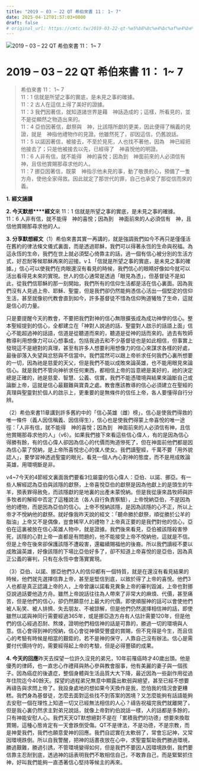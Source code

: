 ```yaml
---
title: "2019 – 03 – 22 QT 希伯來書 11： 1~ 7"
date: 2025-04-12T01:57:03+0800
draft: false
# original_url: https://cmtc.tw/2019-03-22-qt-%e5%b8%8c%e4%bc%af%e4%be%86%e6%9b%b8-11%ef%bc%9a-1-7
---
```


![2019 – 03 – 22 QT 希伯來書 11： 1~ 7](/images/qt.jpg   "2019 – 03 – 22 QT 希伯來書 11： 1~ 7")

# 2019 – 03 – 22 QT 希伯來書 11： 1~ 7

> 希伯來書 11： 1~ 7  
> 11：1 信就是所望之事的實底，是未見之事的確據。  
> 11：2 古人在這信上得了美好的證據。  
> 11：3 我們因著信，就知道諸世界是藉　神話造成的；這樣，所看見的，並不是從顯然之物造出來的。  
> 11：4 亞伯因著信，獻祭與　神，比該隱所獻的更美，因此便得了稱義的見證，就是　神指他禮物作的見證。他雖然死了，卻因這信，仍舊說話。  
> 11：5 以諾因著信，被接去，不至於見死，人也找不著他，因為　神已經把他接去了；只是他被接去以先，已經得了　神喜悅他的明證。  
> 11：6 人非有信，就不能得　神的喜悅；因為到　神面前來的人必須信有　神，且信他賞賜那尋求他的人。  
> 11：7 挪亞因著信，既蒙　神指示他未見的事，動了敬畏的心，預備了一隻方舟，使他全家得救。因此就定了那世代的罪，自己也承受了那從信而來的義。

**1.** **經文誦讀**

**2. 今天默想****經文**來 11：1 信就是所望之事的實底，是未見之事的確據。  
11：6 人非有信，就不能得　神的喜悅；因為到　神面前來的人必須信有　神，且信他賞賜那尋求他的人。

**3. 分享默想經文**（1）希伯來書其實一再講的，就是強調我們如今不再只是僅僅活在舊約的律法條文儀式裏面，而是透過耶穌，我們可以得著永恆的生命與祝福。為這永恆的生命，我們在世上就必須堅心倚靠主的話，過一個有信心被分別的生活方式，好忍耐等候耶穌再來的迎接。v１「信就是所望之事的實底，是未見之事的確據。」信心可以使我們在肉眼還沒有看見的時候，我們信心的眼睛好像如今就可以活出看得見未來的實現。世人的信心通常是透過「眼見為憑」，但基督徒不是如此，從我們信耶穌的那一刻開始，我們所有的信仰生活都是活在信心裏面。因為我們沒有人見過上帝、耶穌、聖靈，但是我們卻仍然能夠憑信心活出一個堅定的信仰生活，甚至就像初代教會直到如今，許多基督徒不惜為信仰殉道犧牲了生命，這就是信心的力量。

只是要提醒今天的教會，不要把我們對神的信心無限擴張成為成功神學的信心。整本聖經提到的信心，全都建立在「神對人說過的話、聖靈對人啟示的話語上面」信心不能超過神的話語，信道是從聽道而來的，聽道是從神的話而來的。過去有牧師教導利用想像力可以心想事成，包括我過去和不少基督徒也是如此相信，但事實上發現這不是絕對的真理，甚至有許多人想要利用想像力的信心來謀求各樣的好處，最後卻落入失望與忿怒與不信當中。我們當然可以跟上帝祈求任何我們心裏所想要的一切，因為祂是慈愛的天父，但是我們不能以成敗來論英雄，也不能用眼見來論信心。就是我們不管向神祈求任何東西，都相信上帝的旨意總是美好的，祂的決定總是正確的，祂是慈愛、智慧、公義、信實，我們不能憑環境與結果來論斷自己或論斷上帝，這就是信心最艱難與寶貴之處。教會應該教導的信心必須建立在聖經的真理與聖靈對於個人的啟示上，更重要的是無條件的信任上帝，各人要懂得自行分辨。

（2）希伯來書11章講到許多舊約中的「信心英雄（雌）榜」，信心是使我們得救的唯一條件（義人因信稱義、因信得生），信心也是使我們得蒙上帝喜悅的唯一途徑：「人非有信，就不能得　神的喜悅；因為到　神面前來的人必須信有神，且信他賞賜那尋求他的人」（v6）。如果我們接下來看這些信心偉人，有的是因為信心得勝有餘，有的信心偉人卻因為信心的代價而殉道慘死了，但在神面前他們都是因為信心蒙了悅納，是上帝所喜悅忠心的僕人使女。我們讀聖經，千萬不要「用外貌認人」，要學習神透過聖靈的眼光，看見一個人內心對神的態度，而不是用成敗論英雄，用環境斷是非。

v4~7今天的4節經文裏面我們要看3位屬靈的信心偉人：亞伯、以諾、挪亞。有一些人解經認為亞伯與該隱的獻祭，上帝喜悅亞伯的獻祭是因為他獻上的是頭生的牛羊，預表罪得赦免，而該隱獻的是地裏的出產未蒙悅納。但是我從康來昌牧師與許多牧者的解經中否定了這種說法（各人自行負責察驗），上帝悅納亞伯，不是因為他的禮物，而是因為亞伯的信心。上帝不悅納該隱，是因為該隱的心不正，所以上帝才不悅納他的獻祭。就好像我昨天說的經文：「聽命勝於獻祭，順從勝於公羊的脂油」上帝又不是偶像，豈會稀罕人的禮物？上帝真正要的是我們對他的信心，亞伯在這裏被放在信心英雄人物中，就是證據。我們後來看見，亞伯被該隱殺害慘死，該隱的心對上帝一直都是有問題的，他不能接受上帝不悅納他，這就是不信。但是上帝在後來卻保護該隱不遭殺害，還繼續賜福他的後裔。所以我們讀經不要以成敗論英雄，好像該隱的下場比亞伯好多了，卻不知道上帝喜悅的是亞伯，因為真正公義的審判，只有在永恆中會落實實現。

（3）亞伯、以諾、挪亞他們3人的信仰都有一個特質，就是在還沒有看見結果的時候，他們就先選擇信靠上帝，甚至是堅信到底，以致於得了上帝的喜悅。他們3人也都是真正認識上帝的人，上帝曾讓以諾看見異象上帝的審判毀滅，上帝也對挪亞說過話要他造方舟。雖然上帝說話往往為人帶來了非常大的麻煩、代價，甚至痛苦，但是他們的信心，卻仍然願意付上最大的代價。即使順服神的話可以會使他們被人恥笑、被人排擠、失去朋友、不被諒解，但是他們仍然選擇相信神的話，即使雖然以諾與神同行需要經過365年，或是挪亞造方舟有人估計需要120年，但是他們的信心經過忍耐、熬煉，證明他們相信神的話是可靠的，勝過一切的環境與人意。信心會得到神的悅納，信心會從神領受豐盛的賞賜，但不見得是今生，而且信心的考驗有時候是相當的艱鉅的，若不是神的保守，人靠自己沒有辦法。信心是需要付代價持守的，需要經得起上帝的考驗，但是必得豐碩的成果。

**4. 今天的回應**昨天去探望一位許久沒見的弟兄，10年前罹癌時才40歲出頭。他是優秀的律師，也一直忠心作禮拜與熱心參與教會服事，他有美麗的妻子與一個孩子。因為癌症的後遺症，整個身體與生活品質大大下降，最近因為一些副作用從過年住院迄今40餘天。探望的過程弟兄無意中顯露出軟弱與絕望，甚至已經不想要再禱告與求問上帝了。我設身處地的想如果今天換作是我，恐怕我的情況會更糟糕。我們身為基督徒，怎麼去面對這些找不到答案的困境？又怎麼能夠有話語能夠去安慰一個在理性上知道一切又已經無法相信的人心？禱告祝福完我們就離開了，但是我心裏仍然求主對弟兄說話，就像上帝對約伯說話一樣，人的話都是多餘的，只有神能安慰人心。我們天天QT默想絕對不是在「累積我們的功德」想要來換取賞賜，這種心態肯定有一天會跌倒受傷。QT不是律法，不是功德，不是宗教，而是神愛我們，我們也願意愛神的回應。我們自認實在太軟弱了，常會忘記神，又常因環境跌倒。所以自我警醒，把神的話晝夜放在心中，求聖靈幫助我們勝過環境，勝過艱難，勝過引誘，不管環境變得如何，但是我們不要因人因環境跌倒，我們要信靠主忍耐到底，透過神的話表明我們不敢相信自己，不敢靠自己，而是緊緊抓住神，好叫我們能夠一直憑著信心堅持等候主的再來。